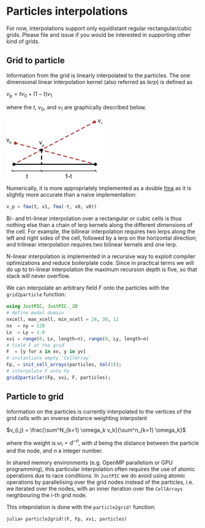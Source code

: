 # Particles interpolations

For now, interpolations support only equidistant regular rectangular/cubic grids. Please file and issue if you would be interested in supporting other kind of grids.

## Grid to particle

Information from the grid is linearly interpolated to the particles. The one dimensional linear interpolation kernel (also referred as _lerp_) is defined as 

$v_{\text{p}} = t v_0  + (1 -t) v_1$

where the $t$, $v_0$, and $v_1$ are graphically described below.

<img src="assets/lerp.png" width="250"  />

Numerically, it is more appropriately implemented as a double [fma](https://en.wikipedia.org/wiki/Multiply%E2%80%93accumulate_operation) as it is slightly more accurate than a naive implementation:

```julia
v_p = fma(t, v1, fma(-t, v0, v0))
```

Bi- and tri-linear interpolation over a rectangular or cubic cells is thus nothing else than a chain of lerp kernels along the different dimensions of the cell. For example, the bilinear interpolation requires two lerps along the left and right sides of the cell, followed by a lerp on the horizontal direction; and trilinear interpolation requires two bilinear kernels and one lerp. 

N-linear interpolation is implemented in a recursive way to exploit compiler optimizations and reduce boilerplate code. Since in practical terms we will do up to tri-linear interpolation the maximum recursion depth is five, so that stack will never overflow.

We can interpolate an arbitrary field $F$ onto the particles with the `grid2particle` function: 

```julia
using JustPIC, JustPIC._2D
# define model domain
nxcell, max_xcell, min_xcell = 24, 30, 12
nx  = ny = 128
Lx  = Ly = 1.0
xvi = range(0, Lx, length=n), range(0, Ly, length=n)
# field F at the grid
F  = [y for x in xv, y in yv]
# instantiate empty `CellArray` 
Fp, = init_cell_arrays(particles, Val(1));
# interpolate F onto Fp
grid2particle!(Fp, xvi, F, particles);
```

## Particle to grid

Information on the particles is currently interpolated to the vertices of the grid cells with an inverse distance weighting interpolant

$v_{i,j} = \frac{\sum^N_{k=1} \omega_k v_k}{\sum^n_{k=1} \omega_k}$

where the weight is $\omega_i = d^{-n}$, with $d$ being the distance between the particle and the node, and $n$ a integer number.

In shared memory environments (e.g. OpenMP parallelism or GPU programming), this particular interpolation often requires the use of atomic operations due to race conditions. In `JustPIC` we do avoid using atomic operations by parallelising over the grid nodes instead of the particles, i.e. we iterated over the nodes, with an inner iteration over the `CellArrays` neighbouring the $i$-th grid node.

This inteprolation is done with the `particle2grid!` function:
```julia-repl
julia> particle2grid!(F, Fp, xvi, particles)
```